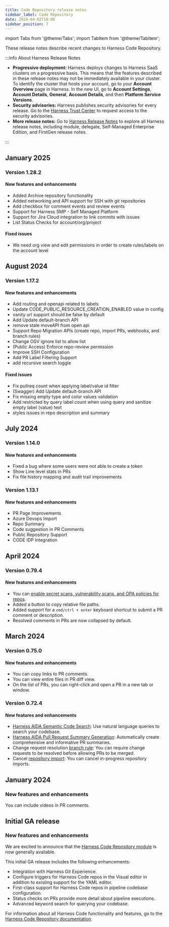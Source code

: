 ```yaml
---
title: Code Repository release notes
sidebar_label: Code Repository
date: 2024-04-02T10:00
sidebar_position: 7
---
```


import Tabs from '@theme/Tabs';
import TabItem from '@theme/TabItem';

<DocsButton icon = "fa-solid fa-square-rss" text="Subscribe via RSS" link="https://developer.harness.io/release-notes/code-repository/rss.xml" />

These release notes describe recent changes to Harness Code Repository.

:::info About Harness Release Notes

* **Progressive deployment:** Harness deploys changes to Harness SaaS clusters on a progressive basis. This means that the features described in these release notes may not be immediately available in your cluster. To identify the cluster that hosts your account, go to your **Account Overview** page in Harness. In the new UI, go to **Account Settings**, **Account Details**, **General**, **Account Details**, and then **Platform Service Versions**.
* **Security advisories:** Harness publishes security advisories for every release. Go to the [Harness Trust Center](https://trust.harness.io/?itemUid=c41ff7d5-98e7-4d79-9594-fd8ef93a2838&source=documents_card) to request access to the security advisories.
* **More release notes:** Go to [Harness Release Notes](/release-notes) to explore all Harness release notes, including module, delegate, Self-Managed Enterprise Edition, and FirstGen release notes.

:::

## January 2025

<!-- 24 Jan 24 -->

### Version 1.28.2

#### New features and enhancements

* Added Archive repository functionality
* Added networking and API support for SSH with git repositories
* Add checkbox for comment events and review events
* Support for Harness SMP - Self Managed Platform
* Support for Jira Cloud integration to link commits with issues
* List Status Checks for account/org/project

#### Fixed issues

* We need org view and edit permissions in order to create rules/labels on the account level

## August 2024

### Version 1.17.2

<!-- 26 Aug 24 -->

#### New features and enhancements

* Add routing and openapi related to labels
* Update CODE_PUBLIC_RESOURCE_CREATION_ENABLED value in config
* vanity url support should be false by default
* Add Update default-branch API
* remove stale moveAPI from open api
* Support Repo Migration APIs (create repo, import PRs, webhooks, and branch rules)
* Change OSV ignore list to allow list
* (Public Access) Enforce repo-review permission
* Improve SSH Configuration 
* Add PR Label Filtering Support
* add recursive search toggle

#### Fixed issues

* Fix pullreq count when applying label/value id filter
* (Swagger) Add Update default-branch API
* Fix missing empty type and color values validation
* Add restricted by query label count when using query and sanitize empty label (value) text
* styles issues in repo description and summary

## July 2024

### Version 1.14.0

<!-- 23 Jul 24 -->

#### New features and enhancements

* Fixed a bug where some users were not able to create a token
* Show Line level stats in PRs 
* Fix file history mapping and audit trail improvements

### Version 1.13.1

<!-- 15 Jul 24 -->

#### New features and enhancements

* PR Page Improvements 
* Azure Devops Import  
* Repo Summary
* Code suggestion in PR Comments
* Public Repository Support
* CODE IDP Integration

## April 2024

### Version 0.79.4

<!-- 02 Apr 24 -->

#### New features and enhancements

* You can [enable secret scans, vulnerability scans, and OPA policies for repos](/docs/code-repository/config-repos/security).
* Added a button to copy relative file paths.
* Added support for a `cmd/ctrl + enter` keyboard shortcut to submit a PR comment or description.
* Resolved comments in PRs are now collapsed by default.

## March 2024

### Version 0.75.0

<!-- 22 Mar 24 -->

#### New features and enhancements

* You can copy links to PR comments.
* You can view entire files in PR diff view.
* On the list of PRs, you can right-click and open a PR in a new tab or window.

### Version 0.72.4

<!-- 01 March 2024 -->

#### New features and enhancements

* [Harness AIDA Semantic Code Search](/docs/code-repository/work-in-repos/semantic-search): Use natural language queries to search your codebase.
* [Harness AIDA Pull Request Summary Generation](/docs/code-repository/pull-requests/aida-code-pr): Automatically create comprehensive and informative PR summaries.
* Change request resolution [branch rule](/docs/code-repository/): You can require change requests to be resolved before allowing PRs to be merged.
* Cancel [repository import](/docs/code-repository/config-repos/import-repo): You can cancel in-progress repository imports.

## January 2024

<!-- 22 Jan 2024 -->

### New features and enhancements

You can include videos in PR comments.

## Initial GA release

<!-- 04 Jan 2024 -->

### New features and enhancements

We are excited to announce that the [Harness Code Repository module](/docs/code-repository) is now generally available.

This initial GA release includes the following enhancements:

* Integration with Harness Git Experience.
* Configure triggers for Harness Code repos in the Visual editor in addition to existing support for the YAML editor.
* First-class support for Harness Code repos in pipeline codebase configuration.
* Status checks on PRs provide more detail about pipeline executions.
* Advanced keyword search for querying your codebase.

For information about all Harness Code functionality and features, go to the [Harness Code Repository documentation](/docs/code-repository).
